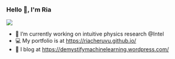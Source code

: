 ### Hello 👋, I'm Ria
<img src="https://gist.github.com/riacheruvu/10296972fb23bafc7944354493eba86f/raw/522d5f335bcdf434608633d77c94ead08c3f1720/Github_profile_image.gif"/>

- :robot: I’m currently working on intuitive physics research @Intel
- 💻 My portfolio is at https://riacheruvu.github.io/
- 📝 I blog at https://demystifymachinelearning.wordpress.com/


